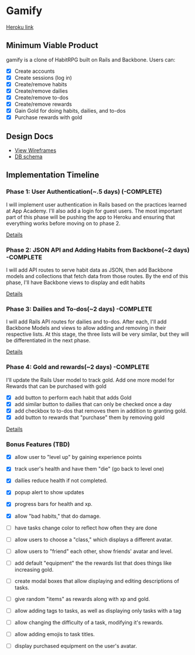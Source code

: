# Gamify

[Heroku link][heroku]

[heroku]: https://gamify.herokuapp.com/

## Minimum Viable Product
gamify is a clone of HabitRPG built on Rails and Backbone. Users can:

- [x] Create accounts
- [x] Create sessions (log in)
- [x] Create/remove habits
- [x] Create/remove dailies
- [x] Create/remove to-dos
- [x] Create/remove rewards
- [x] Gain Gold for doing habits, dailies, and to-dos
- [x] Purchase rewards with gold

## Design Docs
* [View Wireframes][views]
* [DB schema][schema]

[views]: ./docs/views.md
[schema]: ./docs/schema.md

## Implementation Timeline

### Phase 1: User Authentication(~.5 days) (-COMPLETE)
I will implement user authentication in Rails based on the practices learned at
App Academy. I'll also add a login for guest users. The most important part of this
phase will be pushing the app to Heroku and ensuring that everything works
before moving on to phase 2.

[Details][phase-one]

### Phase 2: JSON API and Adding Habits from Backbone(~2 days) -COMPLETE
I will add API routes to serve habit data as JSON, then add Backbone
models and collections that fetch data from those routes. By the end of this
phase, I'll have Backbone views to display and edit habits

[Details][phase-two]

### Phase 3: Dailies and To-dos(~2 days) -COMPLETE
I will add Rails API routes for dailies and to-dos. After each, I'll add Backbone Models and views to allow adding and removing in their respective lists. At this stage, the three lists will be very similar, but they will be differentiated in the next phase.

[Details][phase-three]

### Phase 4: Gold and rewards(~2 days) -COMPLETE
I'll update the Rails User model to track gold. Add one more model for Rewards that can be purchased with gold
- [x] add button to perform each habit that adds Gold
- [x] add similar button to dailies that can only be checked once a day
- [x] add checkbox to to-dos that removes them in addition to granting gold.
- [x] add button to rewards that "purchase" them by removing gold

[Details][phase-four]

### Bonus Features (TBD)
- [x] allow user to "level up" by gaining experience points
- [x] track user's health and have them "die" (go back to level one)
- [x] dailies reduce health if not completed.
- [x] popup alert to show updates
- [x] progress bars for health and xp.
- [x] allow "bad habits," that do damage.
- [ ] have tasks change color to reflect how often they are done
- [ ] allow users to choose a "class," which displays a different avatar.
- [ ] allow users to "friend" each other, show friends' avatar and level.
- [ ] add default "equipment" the the rewards list that does things like increasing gold.
- [ ] create modal boxes that allow displaying and editing descriptions of tasks.
- [ ] give random "items" as rewards along with xp and gold.
- [ ] allow adding tags to tasks, as well as displaying only tasks with a tag
- [ ] allow changing the difficulty of a task, modifying it's rewards.
- [ ] allow adding emojis to task titles.
- [ ] display purchased equipment on the user's avatar.


[phase-one]: ./docs/phases/phase1.md
[phase-two]: ./docs/phases/phase2.md
[phase-three]: ./docs/phases/phase3.md
[phase-four]: ./docs/phases/phase4.md
